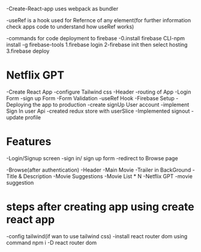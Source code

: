 -Create-React-app uses webpack as bundler

-useRef is a hook used for Refernce of any element(for further information check apps code to understand how useRef works)


-commands for code deployment to firebase
-0.install firebase CLI-npm install -g firebase-tools
1.firebase login
2-firebase init then select hosting
3.firebase deploy

# Netflix GPT

-Create React App
-configure Tailwind css
-Header
-routing of App
-Login Form
-sign up Form
-Form Validation
-useRef Hook
-Firebase Setup
-Deploying the app to production
-create signUp User account
-implement Sign In user Api
-created redux store with userSlice
-Implemented signout 
-update profile 


# Features
-Login/Signup screen
   -sign in/ sign up form
   -redirect to Browse page

-Browse(after authentication)
     -Header
     -Main Movie
        -Trailer in BackGround
        -Title & Description
        -Movie Suggestions
           -Movie List * N
-Netflix GPT
-movie suggestion


# steps after creating app using create react app

-config tailwind(if wan to use tailwind css)
-install react router dom using command npm i -D react router dom

